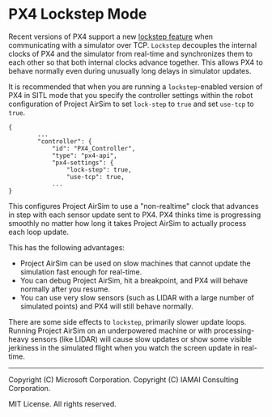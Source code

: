 # PX4 Lockstep Mode

Recent versions of PX4 support a new [lockstep feature](https://docs.px4.io/master/en/simulation/#lockstep-simulation) when communicating with a simulator over TCP.  `Lockstep` decouples the internal clocks of PX4 and the simulator from real-time and synchronizes them to each other so that both internal clocks advance together.  This allows PX4 to behave normally even during unusually long delays in simulator updates.

It is recommended that when you are running a `lockstep`-enabled version of PX4 in SITL mode that you specify the controller settings within the robot configuration of Project AirSim to set `lock-step` to `true` and set `use-tcp` to `true`.

```
{
        ...
        "controller": {
            "id": "PX4_Controller",
            "type": "px4-api",
            "px4-settings": {
                "lock-step": true,
                "use-tcp": true,
            ...
}
```

This configures Project AirSim to use a "non-realtime" clock that advances in step with each sensor update sent to PX4.  PX4 thinks time is progressing smoothly no matter how long
it takes Project AirSim to actually process each loop update.

This has the following advantages:

- Project AirSim can be used on slow machines that cannot update the simulation fast enough for real-time.
- You can debug Project AirSim, hit a breakpoint, and PX4 will behave normally after you resume.
- You can use very slow sensors (such as LIDAR with a large number of simulated points) and PX4 will still behave normally.

There are some side effects to `lockstep`, primarily slower update loops.  Running Project AirSim on an underpowered machine or with processing-heavy sensors (like LIDAR) will cause slow updates or show some visible jerkiness in the simulated flight when you watch the screen update in real-time.

---

Copyright (C) Microsoft Corporation. 
Copyright (C) IAMAI Consulting Corporation.

MIT License. All rights reserved.
